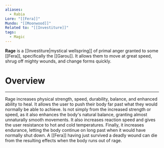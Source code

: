 ```yaml
---
aliases:
  - Rabia
Lore: "[[Fera]]"
Mundo: "[[Moonwood]]"
Related to: "[[Investiture]]"
tags:
  - Magic
---
```

**Rage** is a [[Investiture|mystical wellspring]] of primal anger granted to some [[Fera]], specifically the [[Garou]]. It allows them to move at great speed, shrug off mighty wounds, and change forms quickly.
# Overview
---
Rage increases physical strength, speed, durability, balance, and enhanced ability to heal. It allows the user to push their body far past what they would normally be able to achieve. Is not simply from the increased strength or speed, as it also enhances the body's natural balance, granting almost unnaturally smooth movements. It also increases reaction speed and gives the user resistance to hot and cold temperatures. Finally, it increases endurance, letting the body continue on long past when it would have normally shut down. A [[Fera]] having just survived a deadly wound can die from the resulting effects when the body runs out of rage.